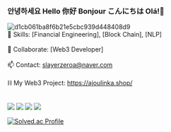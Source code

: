 ### 안녕하세요 Hello 你好 Bonjour こんにちは Olá!👋

<!--
**slayerzeroa/slayerzeroa** is a ✨ _special_ ✨ repository because its `README.md` (this file) appears on your GitHub profile.

Here are some ideas to get you started:

- 🔭 I’m currently working on ...
- 🌱 I’m currently learning ...
- 👯 I’m looking to collaborate on ...
- 🤔 I’m looking for help with ...
- 💬 Ask me about ...
- 📫 How to reach me: ...
- 😄 Pronouns: ...
- ⚡ Fun fact: ...
-->
![d1cb061ba8f6b21e5cbc939d448408d9](https://user-images.githubusercontent.com/66348567/211156355-62823c67-3222-4562-b0b6-8e61debd25e4.gif)
<br>🌱 Skills: [Financial Engineering], [Block Chain], [NLP]</br>
<br>👯 Collaborate: [Web3 Developer]</br>
<br>📫 Contact: slayerzeroa@naver.com</br>
<br>⛓ My Web3 Project: https://ajoulinka.shop/</br>

<br><a href="https://blog.naver.com/slayerzeroa" target="_blank"><img src="https://img.shields.io/badge/Naver-03C75A?style=for-the-badge&logo=Naver&logoColor=FFFFFF"/></a> <a href="https://stockduck.tistory.com/" target="_blank"><img src="https://img.shields.io/badge/Tistory-000000?style=for-the-badge&logo=Tistory&logoColor=FFFFFF"/></a> <a href="https://www.linkedin.com/in/%EB%8C%80%EB%AA%85-%EC%9C%A0-625084183/" target="_blank"><img src="https://img.shields.io/badge/LinkedIn-0A66C2?style=for-the-badge&logo=LinkedIn&logoColor=FFFFFF"/></a> <a href="https://opensea.io/Gorapaduck_" target="_blank"><img src="https://img.shields.io/badge/OpenSea-2081E2?style=for-the-badge&logo=OpenSea&logoColor=FFFFFF"/></br>

[![Solved.ac Profile](http://mazassumnida.wtf/api/generate_badge?boj=slayerzeroa)](https://solved.ac/slayerzeroa)<br/>
